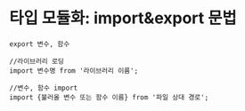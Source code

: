 # 타입 모듈화: import&export 문법
```
export 변수, 함수
```

```
//라이브러리 로딩
import 변수명 from '라이브러리 이름';

//변수, 함수 import
import {불러올 변수 또는 함수 이름} from '파일 상대 경로';
```
